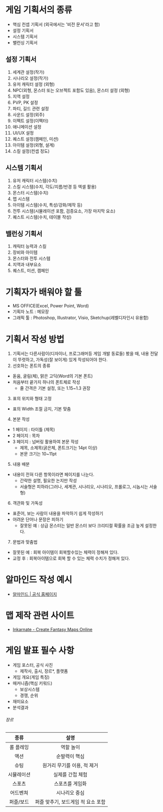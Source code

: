 # 게임 기획서의 종류
- 핵심 컨셉 기획서 (외국에서는 '비전 문서'라고 함)
- 설정 기획서
- 시스템 기획서
- 밸런싱 기획서

## 설정 기획서
1. 세계관 설정(작가) 
2. 시나리오 설정(작가)
3. 유저 캐릭터 설정 (외형)
4. NPC(외형, 몬스터 또는 오브젝트 포함도 있음), 몬스터 설정 (외형)
5. 지역 설정
6. PVP, PK 설정
7. 파티, 길드 관련 설정
8. 사운드 설정(외주)
9. 이펙트 설정(이펙터)
10. 애니메이션 설정
11. UI/UX 설정
12. 퀘스트 설정(캠페인, 미션)
13. 아이템 설정(외형, 설계)
14. 스킬 설정(컨셉 정도)

## 시스템 기획서
1. 유저 캐릭터 시스템(수치)
2. 스킬 시스템(수치, 각도/지름/반경 등 엑셀 활용)
3. 몬스터 시스템(수치) 
4. 맵 시스템
5. 아이템 시스템(수치, 특성/강화/제작 등)
6. 전투 시스템(시뮬레이션 포함, 검증요소, 가장 마지막 요소)
7. 퀘스트 시스템(수치, 테이블 작성)

## 밸런싱 기획서
1. 캐릭터 능력과 스킬
2. 장비와 아이템
3. 몬스터와 전투 시스템
4. 지역과 내부요소
5. 퀘스트, 미션, 캠페인

# 기획자가 배워야 할 툴
- MS OFFICE(Excel, Power Point, Word)
- 기획자 노트 : 메모장
- 그래픽 툴 : Photoshop, Illustrator, Visio, Sketchup(레벨디자인시 유용함)

# 기획서 작성 방법
1. 기획서는 다른사람이(디자이너, 프로그래머등 게임 개발 동료들) 봤을 때, 내용 전달이 뚜렷하고, 가독성(잘 보이게) 있게 작성되어야 한다.
2. 선호하는 폰트의 종류
  - 돋움, 굴림(체), 맑은 고딕(Word의 기본 폰트)
  - 처음부터 끝가지 하나의 폰트체로 작성
    - 줄 간격은 기본 설정, 또는 1.15~1.3 권장
3. 표의 위치와 형태 고정
  - 표의 Width 조절 금지, 기본 맞춤
4. 본분 작성
  - 1 페이지 : 타이틀 (제목)
  - 2 페이지 : 목차
  - 3 페이지 : 넘버링 활용하여 본문 작성
    - 제목, 소제목(굵은체, 폰트크기는 14pt 이상)
    - 본문 크기는 10~11pt
5. 내용 배분
  - 내용이 전혀 다른 항목이라면 페이지를 나눈다.
    - 간략한 설명, 필요한 논지만 작성
    - 서술형은 피하라(그러나, 세계관, 시나리오, 시나리오, 프롤로그, 시놉시는 서술형)
6. 객관화 및 가독성
  - 표준어, 보는 사람이 내용을 파악하기 쉽게 작성하기
  - 어려운 단어나 문장은 피하기
    - 잘못된 예 : 상급 몬스터는 일반 몬스터 보다 크리티컬 확률을 조금 높게 설정한다.
7. 문법과 맞춤법
  - 잘못된 예 : 회복 아이템이 회복할수있는 체력이 정해져 있다.
  - 교정 후 : 회복아이템으로 회복 할 수 있는 체력 수치가 정해져 있다.

# 알마인드 작성 예시
- [알마인드 | 공식 홈페이지](https://www.altools.co.kr/Download/ALMind.aspx)

# 맵 제작 관련 사이트
- [Inkarnate - Create Fantasy Maps Online](https://inkarnate.com/)

# 게임 발표 필수 사항
- 게임 포스터, 공식 사진
  - 제작사, 출시, 장르*, 플랫폼
- 게임 개요(게임 특징)
- 매커니즘(핵심 키워드)
  - 보상시스템
  - 경쟁, 순위
- 재미요소
- 분석결과
###### 장르
종류 | 설명
|:---:|:---:|
| 롤 플레잉 |역할 놀이|
| 액션 | 순발력이 핵심|
| 슈팅 | 원거리 무기를 이용, 적 제거|
| 시뮬레이션|실제를 간접 체험|
| 스포츠|스포츠를 게임화|
| 어드벤쳐 |시나리오 중심| 
| 퍼즐/보드 |퍼즐 맞추기, 보드게임 적 요소 포함|
